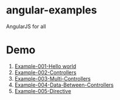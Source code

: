 # angular-examples
AngularJS for all
# Demo
<ol>
<li><a href="http://plnkr.co/edit/4080yzq8HnjGFwVvLfOg?p=preview" target="blank">Example-001-Hello world</a></li>
<li><a href="http://plnkr.co/edit/57tFnc10LqYRsQKVuERh?p=preview" target="blank">Example-002-Controllers</a></li>
<li><a href="http://plnkr.co/edit/WfJuxbYZXIEvQkraamZM?p=preview" target="blank">Example-003-Multi-Controllers</a></li>
<li><a href="http://plnkr.co/edit/gPE17Jt2TWT11AUTMYn0?p=preview" target="blank">Example-004-Data-Between-Controllers</a></li>
<li><a href="http://plnkr.co/edit/t1V49PpV1O4Jt56IV7AA?p=preview" target="blank">Example-005-Directive</a></li>

</ol>
